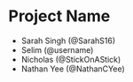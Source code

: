 # Project Name
- Sarah Singh (@SarahS16)
- Selim (@username)
- Nicholas (@StickOnAStick)
- Nathan Yee (@NathanCYee)
